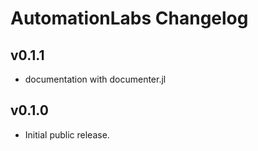 # AutomationLabs Changelog

## v0.1.1

* documentation with documenter.jl

## v0.1.0

* Initial public release.
